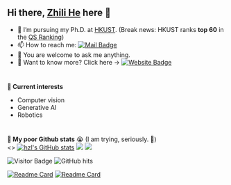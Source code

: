 ## Hi there, [Zhili He](https://github.com/hzlbbfrog) here 👋

- 🔭 I’m pursuing my Ph.D. at [HKUST](https://hkust.edu.hk/). (Break news: HKUST ranks **top 60** in the [QS Ranking](https://www.topuniversities.com/university-rankings))
- 📫 How to reach me: [![Mail Badge](https://img.shields.io/badge/zl.he@connect.ust.hk-c14438?style=flat&logo=Gmail&logoColor=white)](mailto:zl.he@connect.ust.hk "Connect via Email")
- 💬 You are welcome to ask me anything.
- 🔬 Want to know more? Click here → [![Website Badge](https://img.shields.io/badge/-My_website-5a5a5a?style=flat&logo=vercel&logoColor=white)](https://zl-he.com)

#
**🌱 Current interests**
- Computer vision
- Generative AI
- Robotics

# 
**📜 My poor Github stats** 😭 (I am trying, seriously. 💪)  
<>
[![hzl's GitHub stats](https://github-readme-stats.vercel.app/api?username=hzlbbfrog&show_icons=true)](https://github.com/anuraghazra/github-readme-stats)
<img src="https://github-readme-streak-stats.herokuapp.com/?user=hzlbbfrog" />
<img src="https://github-readme-stats.vercel.app/api/top-langs/?username=hzlbbfrog" />


![Visitor Badge](https://visitor-badge.laobi.icu/badge?page_id=hzlbbfrog)
<img alt="GitHub hits" src="https://img.shields.io/github/last-commit/hzlbbfrog/hzlbbfrog?label=profile%20updated&style=flat&color=cfa81c">


<!--
**hzlbbfrog/hzlbbfrog** is a ✨ _special_ ✨ repository because its `README.md` (this file) appears on your GitHub profile.

Here are some ideas to get you started:


- 🌱 I’m currently learning ...
- 👯 I’m looking to collaborate on ...
- 🤔 I’m looking for help with ...
- 😄 Pronouns: ...
- ⚡ Fun fact: ...
-->

[![Readme Card](https://github-readme-stats.vercel.app/api/pin/?username=hzlbbfrog&repo=CenWholeNet)](https://github.com/hzlbbfrog/CenWholeNet)
[![Readme Card](https://github-readme-stats.vercel.app/api/pin/?username=hzlbbfrog&repo=BGCrack)](https://github.com/hzlbbfrog/BGCrack)



